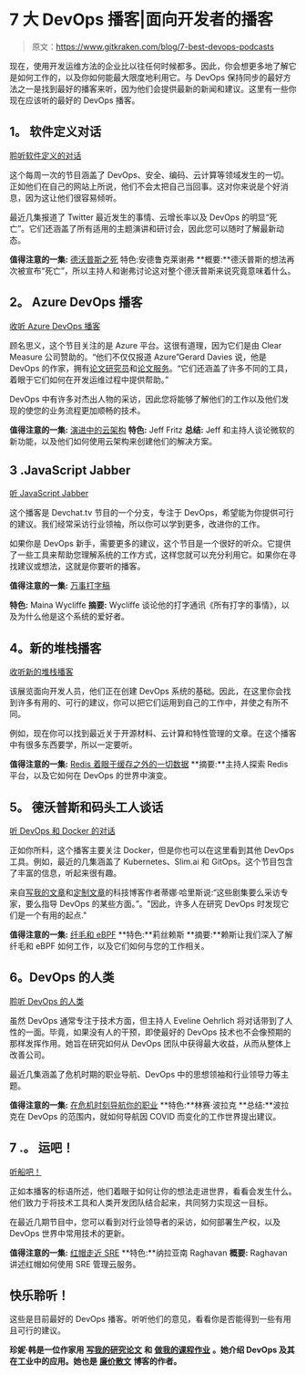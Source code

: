 # 7 大 DevOps 播客|面向开发者的播客

> 原文：<https://www.gitkraken.com/blog/7-best-devops-podcasts>

现在，使用开发运维方法的企业比以往任何时候都多。因此，你会想更多地了解它是如何工作的，以及你如何能最大限度地利用它。与 DevOps 保持同步的最好方法之一是找到最好的播客来听，因为他们会提供最新的新闻和建议。这里有一些你现在应该听的最好的 DevOps 播客。

## **1。** **软件定义对话**

[聆听软件定义的对话](https://www.softwaredefinedtalk.com/)

这个每周一次的节目涵盖了 DevOps、安全、编码、云计算等领域发生的一切。正如他们在自己的网站上所说，他们不会太把自己当回事。这对你来说是个好消息，因为这让他们很容易倾听。

最近几集报道了 Twitter 最近发生的事情、云增长率以及 DevOps 的明显“死亡”。它们还涵盖了所有适用的主题演讲和研讨会，因此您可以随时了解最新动态。

**值得注意的一集:** [德沃普斯之死](https://www.softwaredefinedtalk.com/388)
特色:安德鲁克莱谢弗
**概要:**德沃普斯的想法再次被宣布“死亡”，所以主持人和谢弗讨论这对整个德沃普斯来说究竟意味着什么。

## **2。** **Azure DevOps 播客**

[收听 Azure DevOps 播客](http://azuredevopspodcast.clear-measure.com/)

顾名思义，这个节目关注的是 Azure 平台。这很有道理，因为它们是由 Clear Measure 公司赞助的。“他们不仅仅报道 Azure”Gerard Davies 说，他是 DevOps 的作家，拥有[论文研究员](https://paperfellows.com/write-my-academic-papers)和[论文服务](https://uktopwriters.com/best-essay-writing-services/)。“它们还涵盖了许多不同的工具，着眼于它们如何在开发运维过程中提供帮助。”

DevOps 中有许多对杰出人物的采访，因此您将能够了解他们的工作以及他们发现的使您的业务流程更加顺畅的技术。

**值得注意的一集:** [演进中的云架构](http://azuredevopspodcast.clear-measure.com/jeff-fritz-evolving-cloud-architecture-episode-222)
**特色:** Jeff Fritz
**总结:** Jeff 和主持人谈论微软的新功能，以及他们如何使用云架构来创建他们的解决方案。

## 3 .JavaScript Jabber

[听 JavaScript Jabber](https://topenddevs.com/podcasts/javascript-jabber)

这个播客是 Devchat.tv 节目的一个分支，专注于 DevOps，希望能为你提供可行的建议。我们经常采访行业领袖，所以你可以学到更多，改进你的工作。

如果你是 DevOps 新手，需要更多的建议，这个节目是一个很好的听众。它提供了一些工具来帮助您理解系统的工作方式，这样您就可以充分利用它。如果你在寻找建议或想法，这就是你要听的播客。

**值得注意的一集:** [万事打字稿](https://topenddevs.com/podcasts/javascript-jabber/episodes/all-things-typescript-with-maina-wycliffe-jsj-559)

**特色:** Maina Wycliffe
**摘要:** Wycliffe 谈论他的打字通讯《所有打字的事情》，以及为什么他是这个系统的爱好者。

## **4。新的堆栈播客**

[收听新的堆栈播客](https://player.fm/series/the-new-stack-podcast)

该展览面向开发人员，他们正在创建 DevOps 系统的基础。因此，在这里你会找到许多有用的、可行的建议，你可以把它们运用到自己的工作中，并使之有所不同。

例如，现在你可以找到最近关于开源材料、云计算和特性管理的文章。在这个播客中有很多东西要学，所以一定要听。

**值得注意的一集:** [Redis 着眼于缓存之外的一切数据](https://www.google.com/url?sa=D&q=https://player.fm/series/the-new-stack-podcast/redis-looks-beyond-cache-toward-everything-data&ust=1672342920000000&usg=AOvVaw2hVHhayewZe3TxMe8ntar4&hl=en&source=gmail)
**摘要:**主持人探索 Redis 平台，以及它如何在 DevOps 的世界中演变。

## **5。** **德沃普斯和码头工人谈话**

[听 DevOps 和 Docker 的对话](https://player.fm/series/devops-and-docker-talk)

正如你所料，这个播客主要关注 Docker，但是你也可以在这里看到其他 DevOps 工具。例如，最近的几集涵盖了 Kubernetes、Slim.ai 和 GitOps。这个节目包含了丰富的信息，听起来很有趣。

来自[写我的文章](https://stateofwriting.com/uk/write-my-essay)和[定制文章](https://us.boomessays.com/custom-essay)的科技博客作者蒂娜·哈里斯说:“这些剧集要么采访专家，要么指导 DevOps 的某些方面。”。"因此，许多人在研究 DevOps 时发现它们是一个有用的起点."

**值得注意的一集:** [纤毛和 eBPF](https://player.fm/series/devops-and-docker-talk/cilium-and-ebpf-with-liz-rice)
**特色:**莉丝赖斯
**摘要:**赖斯让我们深入了解纤毛和 eBPF 如何工作，以及它们如何与您的工作相关。

## **6。DevOps 的人类**

[聆听 DevOps 的人类](https://audioboom.com/channels/5002511)

虽然 DevOps 通常专注于技术方面，但主持人 Eveline Oehrlich 将对话带到了人性的一面。毕竟，如果没有人的干预，即使最好的 DevOps 技术也不会像预期的那样发挥作用。她旨在研究如何从 DevOps 团队中获得最大收益，从而从整体上改善公司。

最近几集涵盖了危机时期的职业导航、DevOps 中的思想领袖和行业领导力等主题。

**值得注意的一集:** [在危机时刻导航你的职业](https://audioboom.com/posts/8200984-navigating-your-career-during-times-of-crisis-with-lindsey-pollak)
**特色:**林赛·波拉克
**总结:**波拉克在 DevOps 的范围内，就如何导航因 COVID 而变化的工作世界提出建议。

## 7 .**。** **运吧！**

[听船吧！](https://changelog.com/shipit)

正如本播客的标语所述，他们着眼于如何让你的想法走进世界，看看会发生什么。他们致力于将技术工具和人类开发团队结合起来，共同努力实现这一目标。

在最近几期节目中，您可以看到对行业领导者的采访，如何部署生产权，以及 DevOps 世界中常用技术的更新。

**值得注意的一集:** [红帽走近 SRE](https://changelog.com/shipit/82)
**特色:**纳拉亚南 Raghavan
**概要:** Raghavan 讲述红帽如何使用 SRE 管理云服务。

## **快乐聆听！**

这些是目前最好的 DevOps 播客。听听他们的意见，看看你是否能得到一些有用且可行的建议。

**珍妮·韩是一位作家用** [**写我的研究论文**](https://academized.com/writing-services/write-my-research-paper) **和** [**做我的课程作业**](https://ukwritings.com/do-my-coursework) **。她介绍 DevOps 及其在工业中的应用。她也是** [**廉价散文**](https://oxessays.com/cheap-essay) **博客的作者。**